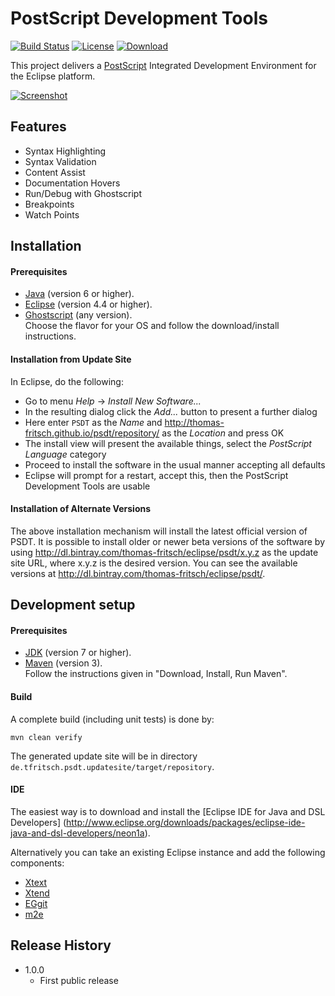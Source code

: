 # PostScript Development Tools

[![Build Status](https://travis-ci.org/thomas-fritsch/psdt.svg?branch=master)](https://travis-ci.org/thomas-fritsch/psdt)
[![License](https://img.shields.io/badge/license-GPL%203.0-blue.svg)](http://www.gnu.org/licenses/gpl-3.0)
[![Download](https://api.bintray.com/packages/thomas-fritsch/eclipse/psdt/images/download.svg) ](https://bintray.com/thomas-fritsch/eclipse/psdt/_latestVersion)

This project delivers a [PostScript](https://en.wikipedia.org/wiki/PostScript) Integrated Development Environment for the Eclipse platform.

[![Screenshot](http://thomas-fritsch.github.io/psdt/images/debugging.png)](http://thomas-fritsch.github.io/psdt/)

## Features

* Syntax Highlighting 
* Syntax Validation 
* Content Assist
* Documentation Hovers
* Run/Debug with Ghostscript
* Breakpoints
* Watch Points

## Installation

#### Prerequisites

* [Java](https://www.java.com/) (version 6 or higher).
* [Eclipse](http://www.eclipse.org) (version 4.4 or higher).
* [Ghostscript](http://ghostscript.com/download/gsdnld.html) (any version).  
  Choose the flavor for your OS and follow the download/install instructions.
  
#### Installation from Update Site

In Eclipse, do the following:
* Go to menu _Help_ -> _Install New Software..._
* In the resulting dialog click the _Add..._ button to present a further dialog
* Here enter `PSDT` as the _Name_ and <http://thomas-fritsch.github.io/psdt/repository/> 
  as the _Location_ and press OK
* The install view will present the available things, select the _PostScript
  Language_ category
* Proceed to install the software in the usual manner accepting all defaults
* Eclipse will prompt for a restart, accept this, then the PostScript Development
  Tools are usable

#### Installation of Alternate Versions

The above installation mechanism will install the latest official version of
PSDT. It is possible to install older or newer beta versions of the software
by using <http://dl.bintray.com/thomas-fritsch/eclipse/psdt/x.y.z> as the
update site URL, where x.y.z is the desired version. You can see the available
versions at <http://dl.bintray.com/thomas-fritsch/eclipse/psdt/>.

## Development setup

#### Prerequisites

* [JDK](http://www.oracle.com/technetwork/java/javase/downloads/) (version 7 or higher).
* [Maven](http://maven.apache.org/) (version 3).  
  Follow the instructions given in "Download, Install, Run Maven".

#### Build

A complete build (including unit tests) is done by:

    mvn clean verify

The generated update site will be in directory `de.tfritsch.psdt.updatesite/target/repository`.

#### IDE

The easiest way is to download and install the [Eclipse IDE for Java and DSL Developers]
(http://www.eclipse.org/downloads/packages/eclipse-ide-java-and-dsl-developers/neon1a).

Alternatively you can take an existing Eclipse instance and add the following components:
* [Xtext](http://marketplace.eclipse.org/content/xtext)
* [Xtend](http://marketplace.eclipse.org/content/eclipse-xtend)
* [EGgit](http://marketplace.eclipse.org/content/egit-git-integration-eclipse)
* [m2e](http://marketplace.eclipse.org/content/maven-integration-eclipse-luna)

## Release History

* 1.0.0
  - First public release
